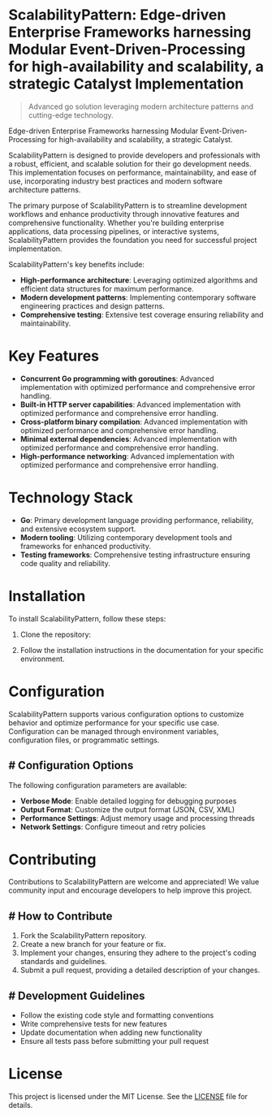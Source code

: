 <!-- fallback_ScalabilityPattern_20251019182327_57318 -->

# ScalabilityPattern: Edge-driven Enterprise Frameworks harnessing Modular Event-Driven-Processing for high-availability and scalability, a strategic Catalyst Implementation
> Advanced go solution leveraging modern architecture patterns and cutting-edge technology.

Edge-driven Enterprise Frameworks harnessing Modular Event-Driven-Processing for high-availability and scalability, a strategic Catalyst.

ScalabilityPattern is designed to provide developers and professionals with a robust, efficient, and scalable solution for their go development needs. This implementation focuses on performance, maintainability, and ease of use, incorporating industry best practices and modern software architecture patterns.

The primary purpose of ScalabilityPattern is to streamline development workflows and enhance productivity through innovative features and comprehensive functionality. Whether you're building enterprise applications, data processing pipelines, or interactive systems, ScalabilityPattern provides the foundation you need for successful project implementation.

ScalabilityPattern's key benefits include:

* **High-performance architecture**: Leveraging optimized algorithms and efficient data structures for maximum performance.
* **Modern development patterns**: Implementing contemporary software engineering practices and design patterns.
* **Comprehensive testing**: Extensive test coverage ensuring reliability and maintainability.

# Key Features

* **Concurrent Go programming with goroutines**: Advanced implementation with optimized performance and comprehensive error handling.
* **Built-in HTTP server capabilities**: Advanced implementation with optimized performance and comprehensive error handling.
* **Cross-platform binary compilation**: Advanced implementation with optimized performance and comprehensive error handling.
* **Minimal external dependencies**: Advanced implementation with optimized performance and comprehensive error handling.
* **High-performance networking**: Advanced implementation with optimized performance and comprehensive error handling.

# Technology Stack

* **Go**: Primary development language providing performance, reliability, and extensive ecosystem support.
* **Modern tooling**: Utilizing contemporary development tools and frameworks for enhanced productivity.
* **Testing frameworks**: Comprehensive testing infrastructure ensuring code quality and reliability.

# Installation

To install ScalabilityPattern, follow these steps:

1. Clone the repository:


2. Follow the installation instructions in the documentation for your specific environment.

# Configuration

ScalabilityPattern supports various configuration options to customize behavior and optimize performance for your specific use case. Configuration can be managed through environment variables, configuration files, or programmatic settings.

## # Configuration Options

The following configuration parameters are available:

* **Verbose Mode**: Enable detailed logging for debugging purposes
* **Output Format**: Customize the output format (JSON, CSV, XML)
* **Performance Settings**: Adjust memory usage and processing threads
* **Network Settings**: Configure timeout and retry policies

# Contributing

Contributions to ScalabilityPattern are welcome and appreciated! We value community input and encourage developers to help improve this project.

## # How to Contribute

1. Fork the ScalabilityPattern repository.
2. Create a new branch for your feature or fix.
3. Implement your changes, ensuring they adhere to the project's coding standards and guidelines.
4. Submit a pull request, providing a detailed description of your changes.

## # Development Guidelines

* Follow the existing code style and formatting conventions
* Write comprehensive tests for new features
* Update documentation when adding new functionality
* Ensure all tests pass before submitting your pull request

# License

This project is licensed under the MIT License. See the [LICENSE](https://github.com/pee331/ScalabilityPattern/blob/main/LICENSE) file for details.
